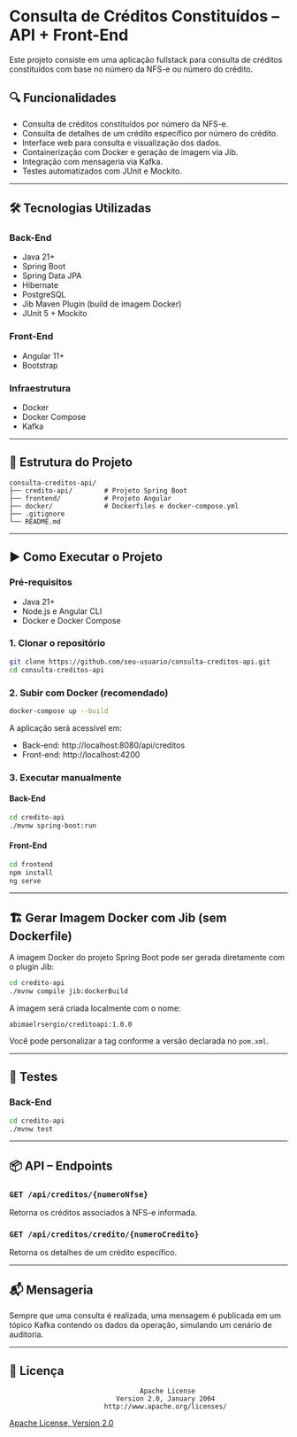 # Consulta de Créditos Constituídos – API + Front-End

Este projeto consiste em uma aplicação fullstack para consulta de créditos constituídos com base no número da NFS-e ou número do crédito. 

## 🔍 Funcionalidades

- Consulta de créditos constituídos por número da NFS-e.
- Consulta de detalhes de um crédito específico por número do crédito.
- Interface web para consulta e visualização dos dados.
- Containerização com Docker e geração de imagem via Jib.
- Integração com mensageria via Kafka.
- Testes automatizados com JUnit e Mockito.

---

## 🛠️ Tecnologias Utilizadas

### Back-End
- Java 21+
- Spring Boot
- Spring Data JPA
- Hibernate
- PostgreSQL
- Jib Maven Plugin (build de imagem Docker)
- JUnit 5 + Mockito

### Front-End
- Angular 11+
- Bootstrap 

### Infraestrutura
- Docker
- Docker Compose
- Kafka 

---

## 📁 Estrutura do Projeto

```
consulta-creditos-api/
├── credito-api/        # Projeto Spring Boot
├── frontend/           # Projeto Angular
├── docker/             # Dockerfiles e docker-compose.yml
├── .gitignore
└── README.md
```

---

## ▶️ Como Executar o Projeto

### Pré-requisitos

- Java 21+
- Node.js e Angular CLI
- Docker e Docker Compose

### 1. Clonar o repositório

```bash
git clone https://github.com/seu-usuario/consulta-creditos-api.git
cd consulta-creditos-api
```

### 2. Subir com Docker (recomendado)

```bash
docker-compose up --build
```

A aplicação será acessível em:
- Back-end: http://localhost:8080/api/creditos
- Front-end: http://localhost:4200

### 3. Executar manualmente

#### Back-End

```bash
cd credito-api
./mvnw spring-boot:run
```

#### Front-End

```bash
cd frontend
npm install
ng serve
```

---

## 🏗️ Gerar Imagem Docker com Jib (sem Dockerfile)

A imagem Docker do projeto Spring Boot pode ser gerada diretamente com o plugin Jib:

```bash
cd credito-api
./mvnw compile jib:dockerBuild
```

A imagem será criada localmente com o nome:
```
abimaelrsergio/creditoapi:1.0.0
```

Você pode personalizar a tag conforme a versão declarada no `pom.xml`.

---

## 🧪 Testes

### Back-End

```bash
cd credito-api
./mvnw test
```

---

## 📦 API – Endpoints

### `GET /api/creditos/{numeroNfse}`

Retorna os créditos associados à NFS-e informada.

### `GET /api/creditos/credito/{numeroCredito}`

Retorna os detalhes de um crédito específico.

---

## 📬 Mensageria 

Sempre que uma consulta é realizada, uma mensagem é publicada em um tópico Kafka contendo os dados da operação, simulando um cenário de auditoria.

---

## 📃 Licença

```
                                 Apache License
                           Version 2.0, January 2004
                        http://www.apache.org/licenses/
```

[Apache License, Version 2.0](https://www.apache.org/licenses/LICENSE-2.0)

